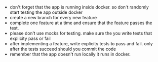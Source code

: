 - don't forget that the app is running inside docker.  so don't randomly start testing the app outside docker
- create a new branch for every new feature
- complete one feature at a time and ensure that the feature passes the test.
- please don't use mocks for testing.  make sure the you write tests that explicity pass or fail
- after implementing a feature, write explicity tests to pass and fail.  only after the tests succeed should you commit the code
- remember that the app doesn't run locally it runs in docker.
